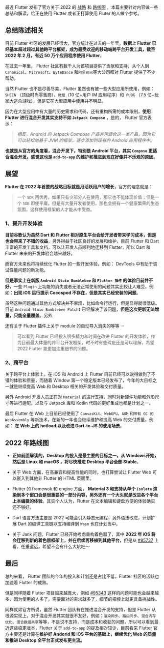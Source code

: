 
最近 Flutter 发布了官方关于 2022 的 [战略](https://docs.google.com/document/d/e/2PACX-1vTI9X2XHN_IY8wDO4epQSD1CkRT8WDxf2CEExp5Ef4Id206UOMopkYqU73FvAnnYG6NAecNSDo9TaEO/pub) 和 [路线图](https://github.com/flutter/flutter/wiki/Roadmap) ，本篇主要针对内容做一些总结和解读，给正在使用 Flutter 或者正打算使用 Fluter 的人做个参考。


## 总结陈述相关

目前 Flutter 社区的发展已经很大，官方统计在过去的一年里，**数据上 Flutter 已经基本超过超过其他跨平台框架，成为最受欢迎的移动端跨平台开发工具，截至 2022 年 2 月，有近 50 万个应用程序使用 Flutter**。

在过去一年里， Flutter 社区有数千人为该项目提供了贡献和支持，从个人到 `Canonical`、`Microsoft`、`ByteDance` 和`阿里巴巴`等大公司都对 Flutter 提供了不少帮助。

当然 Flutter 也不是尽善尽美，Flutter 虽然也有被一些大型应用所使用，例如：`SHEIN`  （顶级时尚零售商）、`微信`（10 亿+用户 IM 应用程序）和` PUBG`  （7.5 亿+玩家大逃杀游戏），但是它在大型应用中使用并不明显。

因为在大型应用中有大量的历史需求和代码，还有重构所需的成本限制，**使用 Flutter 进行混合开发其实支持不如 `Jetpack Compose`** ，是的， Flutter 官方表示：

> *相反，Android 的 Jetpack Compose 产品非常适合这一类产品，因为它可以轻松地基于 JVM 的框架，逐步添加到现有的 Android 应用程序中*。 


**也就是从官方的角度看，混合开发下，特别是 Android 平台，其实 `Compose` 更适合混合开发，感觉这也是 `add-to-app` 的维护和推进到现在好像并不乐观的原因**。


## 展望

**Flutter 在 2022 年首要的战略目标就是月活跃用户的增长**，官方的理念就是：


> 一个 `SDK` 再优秀，如果只有少部分人在使用，那它也不能体现价值；但是一个 `SDK` 即使平庸，但是有大量开发者使用，那也会拥有一个健康繁荣的生态氛围，这样使用框架的人才能从中受益。


### 1、提升开发体验

**目前谷歌认为虽然 Dart 和 Flutter 相对原生平台会给开发者带来学习成本，但是也会带来了不错的收益**，另外得益于社区良好的发展和维护，目前 Flutter 和 Dart 丰富的开发工具和文档，可以让开发人员顺利地迁移到 Flutter，所以 Dart 和 Flutter 未来的开发体验会越来越好。

而官方未来也将持续优化 Flutter 的一些开发体验，例如： DevTools 中有助于调试性能问题的新功能。


**但是事实上在新版 `Android Stuio Bumblebee` 和 `Flutter 插件` 的体验目前并不好**，一些 `Plugin` 上功能的消失或者无法正常使用的问题其实比较让人难受，例如：**出现 iOS 运行提示 Cocospod 不存在，但是其实已经安装的问题**。

虽然这种问题通过其他方式解决并不麻烦，比如命令行运行，但是显得就很低级。目前 `Android Stuio Bumblebee Patch1` 已经解决了该问题，**但是这次更新无法增量，只能全量覆盖**。另外

还有关于 Flutter 插件上关于 module 的自动导入消失的等等 ···

> 可以看到 Flutter 已经投入很多精力和时间在改进 Flutter 的开发体验，作为目前最大体量的跨平台开发框架，时不时有些瑕疵还是可以理解，希望 2022 Flutter 能更加注重细节的问题。

### 2、跨平台

关于跨平台上体验上，在 iOS 和 Android 上 Flutter 目前已经可以说得做到了不错的体验和质量，而随着 Window 第一个稳定版本已经发布了，今年的大目标之一就是继续提高 Web 和 Desktop 相关的开发体验和交付质量。

另外 Android 开发人员正在对 `Material` 的进行支持，同时对新硬件功能和外形尺寸等进行适配，以及与 Jetpack 库和 Kotlin 代码的更好集成也都是计划之一。

最后 Flutter 在 Web 上目前已经使用了 `CanvasKit`、`WebGPU`、`AOM` 和`带有 GC 的 WebAssembly` 等新技术，在新的一年也会继续维护和提高 Web 的交付质量，例如： **在 Web 上的 hotload 以及改进 Dart-to-JS 的使用场景**。


## 2022 年路线图

- **正如前面解读的，Desktop 的投入是最主要的目标之一，从 Windows开始，然后是 Linux 和 macOS ，将尽快推进 Desktop 平台全部 Stable**。


- 关于 Web 方面，在高兼容和提高性能的同时，也打算尝试让 Flutter Web 可以嵌入到其他非 Flutter 的 HTML 页面里。

- Flutter 的 framewok 和 engine 方面， **Material 3 和支持从单个 `Isolate` 渲染到多个窗口会是很重要的一部分内容，另外还有一个大头就是改进各个平台上本编辑的体验**。其实个人认为，Flutter 在文本编辑和键盘方便的体验确实还不够好。


- Dart 语言方法主要是 2022 可能会引入静态元编程，另外语法改进，计划扩展 Dart 的编译工具链以支持编译到 `Wasm`  也在计划当中。

- 关于 Jank 问题，Flutter 已经开始考虑重构着色器了，其中 **2022 年 iOS 将会迁移到新的着色器框架上，并在后续再移植到其他平台**，但是从 [#85737](https://github.com/flutter/flutter/issues/85737) 上看，任重道远，希望不会有什么大坑吧～


## 最后

总的来看， Flutter 团队的今年的投入和计划还是占比不低，Flutter 社区的活跃也加速着 Flutter 的成熟。

但是同样随着 Flutter 项目越来越庞大，例如 [#95343](https://github.com/flutter/flutter/issues/95343) 这样的问题可能也会越来越多，因为使用的人多了，需要面对的需求就多了，细节的把控上就更具备挑战性。

同样就如官方所说，虽然 Flutter 团队有在推进混合开发的支持，但是 Flutter 从根源实现上，对于混合开发其实就很不友好，例如：`渲染同步`、`路由同步`、`混合内存优化`、`混合数据共享`等等，不是说不支持，而是成本和收获的问题，所以可以看到最近这些稳定版本，Flutter 关于 `add-to-app` 的提及相对较少，目前看来 Flutter 官方主要还是计算在**维护好 Andorid 和 iOS 平台的基础上，继续优化 Web 的质量和推进 Desktop 全平台正式发布更主流。**